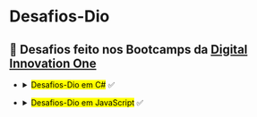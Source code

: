 # Desafios-Dio
## :rocket: Desafios feito nos Bootcamps da [Digital Innovation One](https://web.digitalinnovation.one/track/everis-fullstack-developer)


 


        
<div>
<ul>
   <li>
     <details>
<summary><mark>Desafios-Dio em C#</mark> ✅</summary>
    
## :computer:**Iniciando aritmética em C#**
|**Desafio** | Solução |
| :---: |  :---: | 
| ✅Média 1 | [**Código**](https://github.com/Doni-zete/Desafio-dio/blob/master/C-Sharp/Iniciando%20aritm%C3%A9tica%20em%20C%23/1-M%C3%A9dia%201/solucao.cs) | 
| ✅Média 2 | [**Código**](https://github.com/Doni-zete/Desafio-dio/blob/master/C-Sharp/Iniciando%20aritm%C3%A9tica%20em%20C%23/2-M%C3%A9dia%202/solucao.cs) | 
---------------------------------------------------------------------------------------------------------------------------------------------------------------------------------

## :computer:**Introdução a Programação com C#**
|**Desafio** | Solução |
| :--- |  :---: |
| ✅Dividindo X por Y | [**Código**](https://github.com/Doni-zete/Desafio-dio/blob/master/C-Sharp/Introdu%C3%A7%C3%A3o%20a%20Programa%C3%A7%C3%A3o%20com%20C%23/1-Dividindo%20X%20por%20Y/solu%C3%A7%C3%A3o.cs) | 
| ✅Distância | [**Código**](https://github.com/Doni-zete/Desafio-dio/blob/master/C-Sharp/Introdu%C3%A7%C3%A3o%20a%20Programa%C3%A7%C3%A3o%20com%20C%23/2-Dist%C3%A2ncia/solu%C3%A7%C3%A3o.cs) | 
| ✅Quanta Mandioca | [**Código**](https://github.com/Doni-zete/Desafio-dio/blob/master/C-Sharp/Introdu%C3%A7%C3%A3o%20a%20Programa%C3%A7%C3%A3o%20com%20C%23/3-Quanta%20Mandioca/solu%C3%A7%C3%A3o.cs) | 
| ✅Bazinga! | [**Código**](https://github.com/Doni-zete/Desafio-dio/blob/master/C-Sharp/Introdu%C3%A7%C3%A3o%20a%20Programa%C3%A7%C3%A3o%20com%20C%23/4-Bazinga!/solucao.cs) | 
| ✅Coxinha de Bueno | [**Código**](https://github.com/Doni-zete/Desafio-dio/blob/master/C-Sharp/Introdu%C3%A7%C3%A3o%20a%20Programa%C3%A7%C3%A3o%20com%20C%23/5-Coxinha%20de%20Bueno/solucao.cs) | 
| ✅Sequência Lógica | [**Código**](https://github.com/Doni-zete/Desafio-dio/blob/master/C-Sharp/Introdu%C3%A7%C3%A3o%20a%20Programa%C3%A7%C3%A3o%20com%20C%23/6-Sequ%C3%AAncia%20L%C3%B3gica/solucao.cs) | 
| ✅Média 2 | [**Código**](https://github.com/Doni-zete/Desafio-dio/blob/master/C-Sharp/Introdu%C3%A7%C3%A3o%20a%20Programa%C3%A7%C3%A3o%20com%20C%23/7-M%C3%A9dia%202/solucao.cs) | 
---------------------------------------------------------------------------------------------------------------------------------------------------------------------------------
## :computer:**Introdução a Resolução de Desafios com C#**
|**Desafio** | Solução |
| :--- |  :---: 
| ✅Múltiplos | [**Código**](https://github.com/Doni-zete/Desafio-dio/blob/master/C-Sharp/Introdu%C3%A7%C3%A3o%20a%20Resolu%C3%A7%C3%A3o%20de%20Desafios%20com%20C%23/1-M%C3%BAltiplos/solucao.cs) | 
| ✅Números Ímpares | [**Código**](https://github.com/Doni-zete/Desafio-dio/blob/master/C-Sharp/Introdu%C3%A7%C3%A3o%20a%20Resolu%C3%A7%C3%A3o%20de%20Desafios%20com%20C%23/2-N%C3%BAmeros%20%C3%8Dmpares/solucao.cs) | 
| ✅Conversão de Tempo | [**Código**](https://github.com/Doni-zete/Desafio-dio/blob/master/C-Sharp/Introdu%C3%A7%C3%A3o%20a%20Resolu%C3%A7%C3%A3o%20de%20Desafios%20com%20C%23/3-Convers%C3%A3o%20de%20Tempo/solucao.cs) | 
| ✅Tempo do Dobby | [**Código**](https://github.com/Doni-zete/Desafio-dio/blob/master/C-Sharp/Introdu%C3%A7%C3%A3o%20a%20Resolu%C3%A7%C3%A3o%20de%20Desafios%20com%20C%23/4-Tempo%20do%20Dobby/solucao.cs) | 

---------------------------------------------------------------------------------------------------------------------------------------------------------------------------------

## :computer:**Primeiros desafios Matemáticos em C#**
|**Desafio** | Solução |
| :--- |  :---: 
| ✅Soma Simples | [**Código**](https://github.com/Doni-zete/Desafio-dio/blob/master/C-Sharp/Primeiros%20desafios%20Matem%C3%A1ticos%20em%20C%23/1-Soma%20Simples/solucao.cs) | 
| ✅DDD | [**Código**](https://github.com/Doni-zete/Desafio-dio/blob/master/C-Sharp/Primeiros%20desafios%20Matem%C3%A1ticos%20em%20C%23/2-DDD/solucao.cs) | 


## :computer:**Primeiros desafios em C#**
|**Desafio** | Solução |
| :--- |  :---: 
| ✅Distância | [**Código**](https://github.com/Doni-zete/Desafio-dio/blob/master/C-Sharp/Primeiros%20desafios%20em%20C%23/1-Dist%C3%A2ncia/solucao.cs) | 
| ✅Diferença | [**Código**](https://github.com/Doni-zete/Desafio-dio/blob/master/C-Sharp/Primeiros%20desafios%20em%20C%23/2-Diferen%C3%A7a/solucao.cs) | 



## :computer:**Desafios Introdutórios com C#**
|**Desafio** | Solução |
| :--- |  :---: 
| ✅Tuitando | [**Código**](https://github.com/Doni-zete/Desafio-dio/blob/master/C-Sharp/Desafios%20Introdut%C3%B3rios%20com%20C%23/1-Tuitando/solucao.cs) | 
| ✅DDD | [**Código**](https://github.com/Doni-zete/Desafio-dio/blob/master/C-Sharp/Desafios%20Introdut%C3%B3rios%20com%20C%23/2-DDD/solucao.cs) | 
| ✅Conversão de Tempo | [**Código**](https://github.com/Doni-zete/Desafio-dio/blob/master/C-Sharp/Desafios%20Introdut%C3%B3rios%20com%20C%23/3-Convers%C3%A3o%20de%20Tempo/solucao.cs) | 



## :computer:**Primeiros desafios com C#**
|**Desafio** | Solução |
| :--- |  :---: 
| ✅Mês | [**Código**](https://github.com/Doni-zete/Desafio-dio/blob/master/C-Sharp/Primeiros%20desafios%20com%20C%23/1-M%C3%AAs/solucao.cs) | 
| ✅Quantidade de Números Positivos | [**Código**](https://github.com/Doni-zete/Desafio-dio/blob/master/C-Sharp/Primeiros%20desafios%20com%20C%23/2-Quantidade%20de%20N%C3%BAmeros%20Positivos/solucao.cs) | 
| ✅Validação de Nota | [**Código**](https://github.com/Doni-zete/Desafio-dio/blob/master/C-Sharp/Primeiros%20desafios%20com%20C%23/3-Valida%C3%A7%C3%A3o%20de%20Nota/solucao.cs) | 


         
 ## :computer:**Primeiros desafios em C#**
|**Desafio** | Solução |
| :--- |  :---: 
| ✅Distância | [**Código**](https://github.com/Doni-zete/Desafio-dio/blob/master/C-Sharp/Primeiros%20desafios%20em%20C%23/1-Dist%C3%A2ncia/solucao.cs) | 
| ✅Diferença | [**Código**](https://github.com/Doni-zete/Desafio-dio/blob/master/C-Sharp/Primeiros%20desafios%20em%20C%23/2-Diferen%C3%A7a/solucao.cs) | 
      
## :computer:**Resolvendo Desafios Iniciais em C#**
|**Desafio** | Solução |
| :--- |  :---: 
| ✅Ho Ho Ho | [**Código**](https://github.com/Doni-zete/Desafio-dio/blob/master/C-Sharp/Resolvendo%20Desafios%20Iniciais%20em%20C%23/1-Ho%20Ho%20Ho/solucao.cs) | 
| ✅Pneu | [**Código**](https://github.com/Doni-zete/Desafio-dio/blob/master/C-Sharp/Resolvendo%20Desafios%20Iniciais%20em%20C%23/2-Pneu/solucao.cs) | 
| ✅Quadrante | [**Código**](https://github.com/Doni-zete/Desafio-dio/blob/master/C-Sharp/Resolvendo%20Desafios%20Iniciais%20em%20C%23/3-Quadrante/solucao.cs) | 
      
      
      
 ## :computer:**Resolvendo desafios Intermediários em C#**
|**Desafio** | Solução |
| :--- |  :---: 
| ✅PUM | [**Código**](https://github.com/Doni-zete/Desafio-dio/blob/master/C-Sharp/Resolvendo%20desafios%20Intermedi%C3%A1rios%20em%20C%23/1-PUM/solucao.cs) | 
| ✅Polígonos Regulares Simples | [**Código**](https://github.com/Doni-zete/Desafio-dio/blob/master/C-Sharp/Resolvendo%20desafios%20Intermedi%C3%A1rios%20em%20C%23/2-Pol%C3%ADgonos%20Regulares%20Simples/solucao.cs) | 
| ✅Intervalo 2 | [**Código**](https://github.com/Doni-zete/Desafio-dio/blob/master/C-Sharp/Resolvendo%20desafios%20Intermedi%C3%A1rios%20em%20C%23/3-Intervalo%202/solucao.cs) | 


</ul>
                </li>    
</div>
 
 
<div>
<ul>
   <li>
     <details>
<summary><mark>Desafios-Dio em JavaScript</mark> ✅</summary>
      
      
 ## :computer:**Desafios Iniciais JavaScript**
|**Desafio** | Solução |
| :---: |  :---: | 
| ✅Tabuada | [**Código**](https://github.com/Doni-zete/Desafio-dio/blob/master/Javascript/Desafios%20Iniciais%20JavaScript/1-Tabuada/solucao.js) | 
| ✅Intervalo | [**Código**](https://github.com/Doni-zete/Desafio-dio/blob/master/Javascript/Desafios%20Iniciais%20JavaScript/2-Intervalo/solucao.js) | 
| ✅Tipo de Combustível | [**Código**](https://github.com/Doni-zete/Desafio-dio/blob/master/Javascript/Desafios%20Iniciais%20JavaScript/3-Tipo%20de%20Combust%C3%ADvel/solucao.js) | 
      
## :computer:**Fundamentos Aritméticos em JavaScript**
|**Desafio** | Solução |
| :---: |  :---: | 
| ✅Quantidade de Números Positivos | [**Código**](https://github.com/Doni-zete/Desafio-dio/blob/master/Javascript/Fundamentos%20Aritm%C3%A9ticos%20em%20JavaScript/1-Quantidade%20de%20N%C3%BAmeros%20Positivos/solucao.js) | 
| ✅Exibindo Números Pares | [**Código**](https://github.com/Doni-zete/Desafio-dio/blob/master/Javascript/Fundamentos%20Aritm%C3%A9ticos%20em%20JavaScript/2-Exibindo%20N%C3%BAmeros%20Pares/solucao.js) | 
| ✅Análise de Números | [**Código**](https://github.com/Doni-zete/Desafio-dio/blob/master/Javascript/Fundamentos%20Aritm%C3%A9ticos%20em%20JavaScript/3-An%C3%A1lise%20de%20N%C3%BAmeros/solucao.js) | 
      
  

